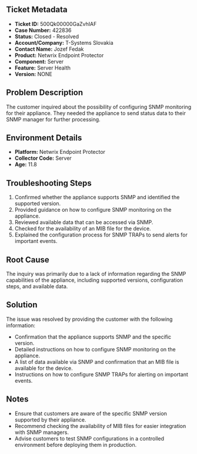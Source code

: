 ## Ticket Metadata
- **Ticket ID:** 500Qk00000GaZvhIAF
- **Case Number:** 422836
- **Status:** Closed - Resolved
- **Account/Company:** T-Systems Slovakia
- **Contact Name:** Jozef Fedak
- **Product:** Netwrix Endpoint Protector
- **Component:** Server
- **Feature:** Server Health
- **Version:** NONE

## Problem Description
The customer inquired about the possibility of configuring SNMP monitoring for their appliance. They needed the appliance to send status data to their SNMP manager for further processing.

## Environment Details
- **Platform:** Netwrix Endpoint Protector
- **Collector Code:** Server
- **Age:** 11.8

## Troubleshooting Steps
1. Confirmed whether the appliance supports SNMP and identified the supported version.
2. Provided guidance on how to configure SNMP monitoring on the appliance.
3. Reviewed available data that can be accessed via SNMP.
4. Checked for the availability of an MIB file for the device.
5. Explained the configuration process for SNMP TRAPs to send alerts for important events.

## Root Cause
The inquiry was primarily due to a lack of information regarding the SNMP capabilities of the appliance, including supported versions, configuration steps, and available data.

## Solution
The issue was resolved by providing the customer with the following information:
- Confirmation that the appliance supports SNMP and the specific version.
- Detailed instructions on how to configure SNMP monitoring on the appliance.
- A list of data available via SNMP and confirmation that an MIB file is available for the device.
- Instructions on how to configure SNMP TRAPs for alerting on important events.

## Notes
- Ensure that customers are aware of the specific SNMP version supported by their appliance.
- Recommend checking the availability of MIB files for easier integration with SNMP managers.
- Advise customers to test SNMP configurations in a controlled environment before deploying them in production.